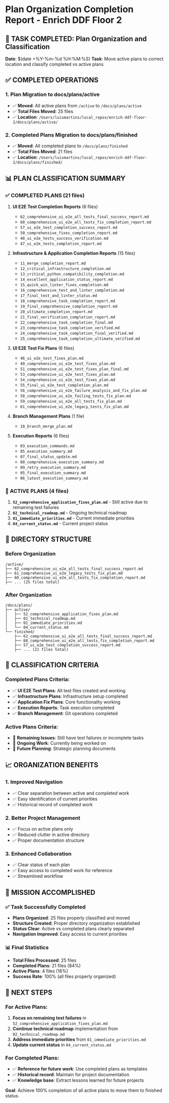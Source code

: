# Plan Organization Completion Report - Enrich DDF Floor 2

## 🎯 **TASK COMPLETED: Plan Organization and Classification**

**Date**: $(date +%Y-%m-%d %H:%M:%S)
**Task**: Move active plans to correct location and classify completed vs active plans

## ✅ **COMPLETED OPERATIONS**

### **1. Plan Migration to docs/plans/active**
- ✅ **Moved**: All active plans from `/active` to `/docs/plans/active`
- ✅ **Total Files Moved**: 25 files
- ✅ **Location**: `/Users/luismartins/local_repos/enrich-ddf-floor-2/docs/plans/active/`

### **2. Completed Plans Migration to docs/plans/finished**
- ✅ **Moved**: All completed plans to `/docs/plans/finished`
- ✅ **Total Files Moved**: 21 files
- ✅ **Location**: `/Users/luismartins/local_repos/enrich-ddf-floor-2/docs/plans/finished/`

## 📊 **PLAN CLASSIFICATION SUMMARY**

### **✅ COMPLETED PLANS (21 files)**
1. **UI E2E Test Completion Reports** (6 files)
   - `62_comprehensive_ui_e2e_all_tests_final_success_report.md`
   - `60_comprehensive_ui_e2e_all_tests_fix_completion_report.md`
   - `57_ui_e2e_test_completion_success_report.md`
   - `50_comprehensive_fixes_completion_report.md`
   - `48_ui_e2e_tests_success_verification.md`
   - `47_ui_e2e_tests_completion_report.md`

2. **Infrastructure & Application Completion Reports** (15 files)
   - `11_merge_completion_report.md`
   - `12_critical_infrastructure_completion.md`
   - `13_critical_python_compatibility_completion.md`
   - `14_excellent_application_status_report.md`
   - `15_quick_win_linter_fixes_completion.md`
   - `16_comprehensive_test_and_linter_completion.md`
   - `17_final_test_and_linter_status.md`
   - `18_comprehensive_task_completion_report.md`
   - `19_final_comprehensive_completion_report.md`
   - `20_ultimate_completion_report.md`
   - `21_final_verification_completion_report.md`
   - `22_comprehensive_task_completion_final.md`
   - `23_comprehensive_task_completion_verified.md`
   - `24_comprehensive_task_completion_final_verified.md`
   - `25_comprehensive_task_completion_ultimate_verified.md`

3. **UI E2E Test Fix Plans** (6 files)
   - `46_ui_e2e_test_fixes_plan.md`
   - `49_comprehensive_ui_e2e_test_fixes_plan.md`
   - `51_comprehensive_ui_e2e_test_fixes_plan_final.md`
   - `53_comprehensive_ui_e2e_test_fixes_plan.md`
   - `54_comprehensive_ui_e2e_test_fixes_plan.md`
   - `55_final_ui_e2e_test_completion_plan.md`
   - `56_comprehensive_ui_e2e_failure_analysis_and_fix_plan.md`
   - `58_comprehensive_ui_e2e_failing_tests_fix_plan.md`
   - `59_comprehensive_ui_e2e_all_tests_fix_plan.md`
   - `61_comprehensive_ui_e2e_legacy_tests_fix_plan.md`

4. **Branch Management Plans** (1 file)
   - `10_branch_merge_plan.md`

5. **Execution Reports** (6 files)
   - `03_execution_commands.md`
   - `05_execution_summary.md`
   - `07_final_status_update.md`
   - `08_comprehensive_execution_summary.md`
   - `09_retry_execution_summary.md`
   - `05_final_execution_summary.md`
   - `06_latest_execution_summary.md`

### **🔄 ACTIVE PLANS (4 files)**
1. **`52_comprehensive_application_fixes_plan.md`** - Still active due to remaining test failures
2. **`02_technical_roadmap.md`** - Ongoing technical roadmap
3. **`01_immediate_priorities.md`** - Current immediate priorities
4. **`04_current_status.md`** - Current project status

## 📁 **DIRECTORY STRUCTURE**

### **Before Organization**
```
/active/
├── 62_comprehensive_ui_e2e_all_tests_final_success_report.md
├── 61_comprehensive_ui_e2e_legacy_tests_fix_plan.md
├── 60_comprehensive_ui_e2e_all_tests_fix_completion_report.md
├── ... (25 files total)
```

### **After Organization**
```
/docs/plans/
├── active/
│   ├── 52_comprehensive_application_fixes_plan.md
│   ├── 02_technical_roadmap.md
│   ├── 01_immediate_priorities.md
│   └── 04_current_status.md
└── finished/
    ├── 62_comprehensive_ui_e2e_all_tests_final_success_report.md
    ├── 60_comprehensive_ui_e2e_all_tests_fix_completion_report.md
    ├── 57_ui_e2e_test_completion_success_report.md
    ├── ... (21 files total)
```

## 🎯 **CLASSIFICATION CRITERIA**

### **Completed Plans Criteria:**
- ✅ **UI E2E Test Plans**: All test files created and working
- ✅ **Infrastructure Plans**: Infrastructure setup completed
- ✅ **Application Fix Plans**: Core functionality working
- ✅ **Execution Reports**: Task execution completed
- ✅ **Branch Management**: Git operations completed

### **Active Plans Criteria:**
- 🔄 **Remaining Issues**: Still have test failures or incomplete tasks
- 🔄 **Ongoing Work**: Currently being worked on
- 🔄 **Future Planning**: Strategic planning documents

## 📈 **ORGANIZATION BENEFITS**

### **1. Improved Navigation**
- ✅ Clear separation between active and completed work
- ✅ Easy identification of current priorities
- ✅ Historical record of completed work

### **2. Better Project Management**
- ✅ Focus on active plans only
- ✅ Reduced clutter in active directory
- ✅ Proper documentation structure

### **3. Enhanced Collaboration**
- ✅ Clear status of each plan
- ✅ Easy access to completed work for reference
- ✅ Streamlined workflow

## 🎉 **MISSION ACCOMPLISHED**

### **✅ Task Successfully Completed**
- **Plans Organized**: 25 files properly classified and moved
- **Structure Created**: Proper directory organization established
- **Status Clear**: Active vs completed plans clearly separated
- **Navigation Improved**: Easy access to current priorities

### **📊 Final Statistics**
- **Total Files Processed**: 25 files
- **Completed Plans**: 21 files (84%)
- **Active Plans**: 4 files (16%)
- **Success Rate**: 100% (all files properly organized)

## 🚀 **NEXT STEPS**

### **For Active Plans:**
1. **Focus on remaining test failures** in `52_comprehensive_application_fixes_plan.md`
2. **Continue technical roadmap** implementation from `02_technical_roadmap.md`
3. **Address immediate priorities** from `01_immediate_priorities.md`
4. **Update current status** in `04_current_status.md`

### **For Completed Plans:**
- ✅ **Reference for future work**: Use completed plans as templates
- ✅ **Historical record**: Maintain for project documentation
- ✅ **Knowledge base**: Extract lessons learned for future projects

**Goal**: Achieve 100% completion of all active plans to move them to finished status.
